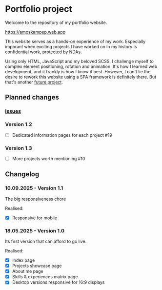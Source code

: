 # Portfolio project

Welcome to the repository of my portfolio website.

https://amoskampep.web.app

This website serves as a hands-on experience of my work. Especially imporant when exciting projects I have worked on in my history is confidential work, protected by NDAs.

Using only HTML, JavaScript and my beloved SCSS, I challenge myself to complex element positioning, rotation and animation. It's how I learned web development, and it frankly is how I know it best.  However, I can't lie the desire to rework this website using a SPA framework is definitely there. But that's another [future project](https://github.com/Kiwikisser/blokje/tree/development).

## Planned changes

### [Issues](https://github.com/Kiwikisser/protofoliosis/issues)

### Version 1.2

- [ ] Dedicated information pages for each project #19

### Version 1.3

- [ ] More projects worth mentioning #10

## Changelog

### 10.09.2025 - Version 1.1

The big responsiveness chore

Realised:

- [x] Responsive for mobile

### 18.05.2025 - Version 1.0

Its first version that can afford to go live. 

Realised:

- [x] Index page
- [x] Projects showcase page
- [x] About me page
- [x] Skills & experiences matrix page
- [x] Desktop versions responsive for 16:9 displays
